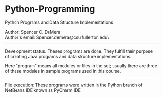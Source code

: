 # Python-Programming
Python Programs and Data Structure Implementations

Author: Spencer C. DeMera\
 Author's email: Spencer.demera@csu.fullerton.edu\
 
---
Development status.  Theses programs are done.  They fulfill their purpose of creating Java programs and data structure implementations.

Here "program" means all modules or files in the set; usually there are three of these modules in sample programs used in
this course.

---
File execution: These programs were written in the Python branch of NetBeans IDE known as PyCharm IDE
